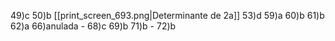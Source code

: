 
49)c
50)b [[print_screen_693.png|Determinante de 2a]]
53)d 
59)a
60)b
61)b
62)a 
66)anulada -
68)c 
69)b
71)b -
72)b

